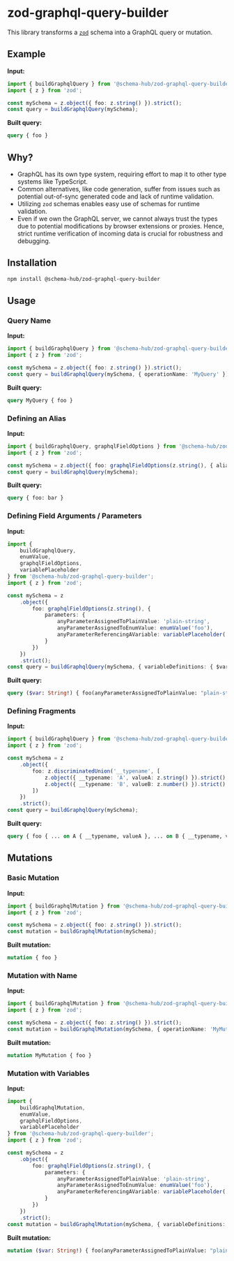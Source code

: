 # zod-graphql-query-builder

This library transforms a [`zod`](https://github.com/colinhacks/zod) schema into a GraphQL query or mutation.

## Example

**Input:**

```typescript
import { buildGraphqlQuery } from '@schema-hub/zod-graphql-query-builder';
import { z } from 'zod';

const mySchema = z.object({ foo: z.string() }).strict();
const query = buildGraphqlQuery(mySchema);
```

**Built query:**

```graphql
query { foo }
```

## Why?

- GraphQL has its own type system, requiring effort to map it to other type systems like TypeScript.
- Common alternatives, like code generation, suffer from issues such as potential out-of-sync generated code and lack of runtime validation.
- Utilizing `zod` schemas enables easy use of schemas for runtime validation.
- Even if we own the GraphQL server, we cannot always trust the types due to potential modifications by browser extensions or proxies. Hence, strict runtime verification of incoming data is crucial for robustness and debugging.

## Installation

```bash
npm install @schema-hub/zod-graphql-query-builder
```

## Usage

### Query Name

**Input:**

```typescript
import { buildGraphqlQuery } from '@schema-hub/zod-graphql-query-builder';
import { z } from 'zod';

const mySchema = z.object({ foo: z.string() }).strict();
const query = buildGraphqlQuery(mySchema, { operationName: 'MyQuery' });
```

**Built query:**

```graphql
query MyQuery { foo }
```

### Defining an Alias

**Input:**

```typescript
import { buildGraphqlQuery, graphqlFieldOptions } from '@schema-hub/zod-graphql-query-builder';
import { z } from 'zod';

const mySchema = z.object({ foo: graphqlFieldOptions(z.string(), { aliasFor: 'bar' }) }).strict();
const query = buildGraphqlQuery(mySchema);
```

**Built query:**

```graphql
query { foo: bar }
```

### Defining Field Arguments / Parameters

**Input:**

```typescript
import {
    buildGraphqlQuery,
    enumValue,
    graphqlFieldOptions,
    variablePlaceholder
} from '@schema-hub/zod-graphql-query-builder';
import { z } from 'zod';

const mySchema = z
    .object({
        foo: graphqlFieldOptions(z.string(), {
            parameters: {
                anyParameterAssignedToPlainValue: 'plain-string',
                anyParameterAssignedToEnumValue: enumValue('foo'),
                anyParameterReferencingAVariable: variablePlaceholder('$var')
            }
        })
    })
    .strict();
const query = buildGraphqlQuery(mySchema, { variableDefinitions: { $var: 'String!' } });
```

**Built query:**

```graphql
query ($var: String!) { foo(anyParameterAssignedToPlainValue: "plain-string", anyParameterAssignedToEnumValue: foo, anyParameterReferencingAVariable: $var) }
```

### Defining Fragments

**Input:**

```typescript
import { buildGraphqlQuery } from '@schema-hub/zod-graphql-query-builder';
import { z } from 'zod';

const mySchema = z
    .object({
        foo: z.discriminatedUnion('__typename', [
            z.object({ __typename: 'A', valueA: z.string() }).strict(),
            z.object({ __typename: 'B', valueB: z.number() }).strict()
        ])
    })
    .strict();
const query = buildGraphqlQuery(mySchema);
```

**Built query:**

```graphql
query { foo { ... on A { __typename, valueA }, ... on B { __typename, valueB } } }
```

## Mutations

### Basic Mutation

**Input:**

```typescript
import { buildGraphqlMutation } from '@schema-hub/zod-graphql-query-builder';
import { z } from 'zod';

const mySchema = z.object({ foo: z.string() }).strict();
const mutation = buildGraphqlMutation(mySchema);
```

**Built mutation:**

```graphql
mutation { foo }
```

### Mutation with Name

**Input:**

```typescript
import { buildGraphqlMutation } from '@schema-hub/zod-graphql-query-builder';
import { z } from 'zod';

const mySchema = z.object({ foo: z.string() }).strict();
const mutation = buildGraphqlMutation(mySchema, { operationName: 'MyMutation' });
```

**Built mutation:**

```graphql
mutation MyMutation { foo }
```

### Mutation with Variables

**Input:**

```typescript
import {
    buildGraphqlMutation,
    enumValue,
    graphqlFieldOptions,
    variablePlaceholder
} from '@schema-hub/zod-graphql-query-builder';
import { z } from 'zod';

const mySchema = z
    .object({
        foo: graphqlFieldOptions(z.string(), {
            parameters: {
                anyParameterAssignedToPlainValue: 'plain-string',
                anyParameterAssignedToEnumValue: enumValue('foo'),
                anyParameterReferencingAVariable: variablePlaceholder('$var')
            }
        })
    })
    .strict();
const mutation = buildGraphqlMutation(mySchema, { variableDefinitions: { $var: 'String!' } });
```

**Built mutation:**

```graphql
mutation ($var: String!) { foo(anyParameterAssignedToPlainValue: "plain-string", anyParameterAssignedToEnumValue: foo, anyParameterReferencingAVariable: $var) }
```
